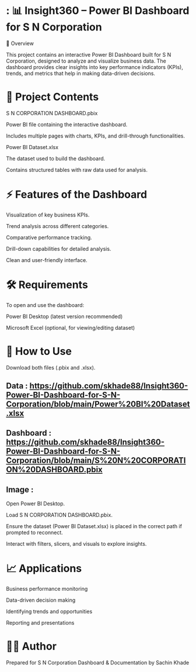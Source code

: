 # : 📊 Insight360 – Power BI Dashboard for S N Corporation
📌 Overview

This project contains an interactive Power BI Dashboard built for S N Corporation, designed to analyze and visualize business data. The dashboard provides clear insights into key performance indicators (KPIs), trends, and metrics that help in making data-driven decisions.

# 📂 Project Contents

S N CORPORATION DASHBOARD.pbix

Power BI file containing the interactive dashboard.

Includes multiple pages with charts, KPIs, and drill-through functionalities.

Power BI Dataset.xlsx

The dataset used to build the dashboard.

Contains structured tables with raw data used for analysis.

# ⚡ Features of the Dashboard

Visualization of key business KPIs.

Trend analysis across different categories.

Comparative performance tracking.

Drill-down capabilities for detailed analysis.

Clean and user-friendly interface.

# 🛠️ Requirements

To open and use the dashboard:

Power BI Desktop (latest version recommended)

Microsoft Excel (optional, for viewing/editing dataset)

# 🚀 How to Use

Download both files (.pbix and .xlsx).
## Data : https://github.com/skhade88/Insight360-Power-BI-Dashboard-for-S-N-Corporation/blob/main/Power%20BI%20Dataset.xlsx
## Dashboard : https://github.com/skhade88/Insight360-Power-BI-Dashboard-for-S-N-Corporation/blob/main/S%20N%20CORPORATION%20DASHBOARD.pbix
## Image : 
Open Power BI Desktop.

Load S N CORPORATION DASHBOARD.pbix.

Ensure the dataset (Power BI Dataset.xlsx) is placed in the correct path if prompted to reconnect.

Interact with filters, slicers, and visuals to explore insights.

# 📈 Applications

Business performance monitoring

Data-driven decision making

Identifying trends and opportunities

Reporting and presentations

# 👨‍💻 Author

Prepared for S N Corporation
Dashboard & Documentation by Sachin Khade
